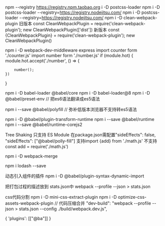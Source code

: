 npm  --registry https://registry.npm.taobao.org i -D postcss-loader
npm i -D postcss-loader --registry=https://registry.nodejitsu.com/
npm i -D postcss-loader --registry=https://registry.nodejitsu.com/
npm i -D clean-webpack-plugin
旧版本
const CleanWebpackPlugin = require('clean-webpack-plugin');
new CleanWebpackPlugin(['dist'])
新版本
const {CleanWebpackPlugin} = require('clean-webpack-plugin');
new CleanWebpackPlugin()


npm i -D webpack-dev-middleware express
import counter form './counter.js'
import number form './number.js'
if (module.hot) {
    module.hot.accept('./number', () => {

        number();
    })
}

npm i -D babel-loader @babel/core
npm i -D babel-loader@8
npm i -D @babel/preset-env // 把es6语法翻译成es5语法

npm i --save @babel/polyfill // 弥补低版本浏览器不支持转es5语法

npm i -D @babel/plugin-transform-runtime
npm i --save @babel/runtime
npm i --save @babel/runtime-corejs2

Tree Shaking 只支持 ES Module
在package.json需配置"sideEffects": false,
"sideEffects": ["@babel/polly-fill"]
支持import {add} from './math.js'
不支持const add = require('./math.js')

npm i -D webpack-merge

npm i lodash --save

动态引入组件的插件
npm i -D @babel/plugin-syntax-dynamic-import

把打包过程的描述放到 stats.json中
webpack --profile --json > stats.json

css代码分割
npm i -D mini-css-extract-plugin
npm i -D optimize-css-assets-webpack-plugin // 代码压缩合并
        "dev-build": "webpack --profile --json > stats.json --config ./build/webpack.dev.js",

{
 'plugins': [["@ba"]]
}
